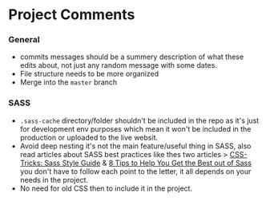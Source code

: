 # Project Comments

### General
* commits messages should be a summery description of what these edits about, not just any random message with some dates.
* File structure needs to be more organized
* Merge into the `master` branch

### SASS
* `.sass-cache` directory/folder shouldn't be included in the repo as it's just for development env purposes which mean it won't be included in the production or uploaded to the live websit.
* Avoid deep nesting it's not the main feature/useful thing in SASS, also read articles about SASS best practices like thes two articles > [CSS-Tricks: Sass Style Guide](https://css-tricks.com/sass-style-guide/) & [8 Tips to Help You Get the Best out of Sass](https://www.sitepoint.com/8-tips-help-get-best-sass/) you don't have to follow each point to the letter, it all depends on your needs in the project.
* No need for old CSS then to include it in the project.
